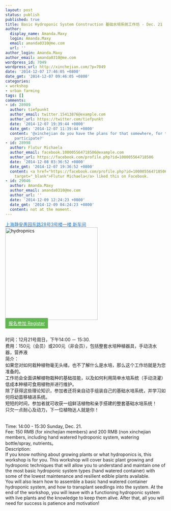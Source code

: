```yaml
---
layout: post
status: publish
published: true
title: Basic Hydroponic System Construction 基础水培系统工作坊 - Dec. 21
author:
  display_name: Amanda.Maxy
  login: Amanda.Maxy
  email: amanda0310@me.com
  url: ''
author_login: Amanda.Maxy
author_email: amanda0310@me.com
wordpress_id: 7049
wordpress_url: http://xinchejian.com/?p=7049
date: '2014-12-07 17:46:05 +0800'
date_gmt: '2014-12-07 09:46:05 +0800'
categories:
- workshop
- urban farming
tags: []
comments:
- id: 28989
  author: tiefpunkt
  author_email: twitter.15413876@example.com
  author_url: https://twitter.com/tiefpunkt
  date: '2014-12-07 19:39:44 +0800'
  date_gmt: '2014-12-07 11:39:44 +0800'
  content: '@xinchejian do you have the plans for that somewhere, for those who can''t
    participate?'
- id: 28998
  author: Flutur Michaela
  author_email: facebook.100005564718506@example.com
  author_url: https://facebook.com/profile.php?id=100005564718506
  date: '2014-12-08 03:36:52 +0800'
  date_gmt: '2014-12-07 19:36:52 +0800'
  content: <a href="https://facebook.com/profile.php?id=100005564718506"
    target="_blank">Flutur Michaela</a> liked this on Facebook.
- id: 29046
  author: Amanda.Maxy
  author_email: amanda0310@me.com
  author_url: ''
  date: '2014-12-09 12:24:23 +0800'
  date_gmt: '2014-12-09 04:24:23 +0800'
  content: not at the moment.
---
```

<p><a style="color: #2578bf;" href="http://xinchejian.huodongxing.com/event/map/5244063275800" target="_blank">上海静安愚园东路28号3号楼一楼 新车间</a><br />
<a href="http://xinchejian.com/wp-content/uploads/2014/10/hydropnics.jpeg"><img src="http://xinchejian.com/wp-content/uploads/2014/10/hydropnics-290x290.jpeg" alt="hydropnics" width="290" height="290" class="aligncenter size-thumbnail wp-image-6971" /></a><br />
<a style="background-color:#62b651;color:white;border-radius:2px;cursor:pointer;font-size:14px;padding:8px 10px;" href="http://www.huodongxing.com/event/5259449324500" target="_blank" title="立即报名">报名参加 Register</a></p>
<p><!--:zh--><br />
时间：12月21号周日，下午14:00 － 15:30.<br />
费用：150元（会员）或200元（非会员），包括整套水培种植器具，手动浇水器，营养液<br />
简介：<br />
如果您对如何栽种植物毫无头绪，也不了解什么是水培，那么这个工作坊就是为您准备的。<br />
工作坊会全面讲解植物栽种的基础技能，以及如何利用简单水培系统（手动浇灌）低成本种植可食用植物并进行维护。<br />
除了获得这些理论知识，参加者还将亲自动手组装自己的基础水培系统，并学习如何将幼苗移植进系统。<br />
短短的时间，参加者就可收获一组鲜活植物和亲手搭建的整套基础水培系统！<br />
只欠一点耐心及动力，下一位植物达人就是你！<br />
<!--:--><br />
<!--:en--><br />
Time: 14:00 - 15:30 Sunday, Dec. 21.<br />
Fee: 150 RMB (for xinchejian members) and 200 RMB (non xinchejian members, including hand watered hydroponic system, watering bottle/spray, nutrients。<br />
Description:<br />
If you know nothing about growing plants or what hydroponics is, this workshop is for you. This workshop will cover basic plant growing and hydroponic techniques that will allow you to understand and maintain one of the most basic hydroponic system types (hand watered container) with some of the lowest maintenance and resilient edible plants available.<br />
You will also learn how to assemble a basic hand watered container hydroponic system, and how to transplant seedlings into the system. At the end of the workshop, you will leave with a functioning hydroponic system with live plants and the knowledge to keep them alive. After that, all you will need for success is patience and motivation!<br />
<!--:--></p>
